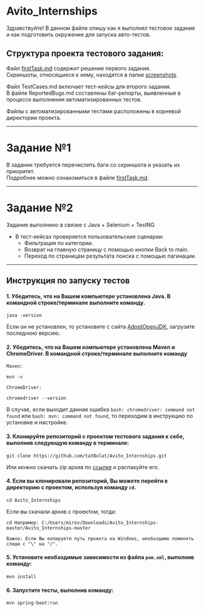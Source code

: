 # Avito_Internships
Здравствуйте!
В данном файле опишу как я выполнял тестовое задание и как подготовить окружение для запуска авто-тестов.  
## Структура проекта тестового задания:
Файл [firstTask.md](https://github.com/tatBulat/Avito_Internships/blob/master/firstTask.md) содержит решение первого задания.  
Скриншоты, относящиеся к нему, находятся в папке [screenshots](https://github.com/tatBulat/Avito_Internships/tree/master/screenshots).  

Файл TestCases.md включает тест-кейсы для второго задания.  
В файле ReportedBugs.md составлены баг-репорты, выявленные в процессе выполнения автоматизированных тестов.  

Файлы с автоматизированными тестами расположены в корневой директории проекта.
***
# Задание №1
В задании требуется перечислить баги со скриншота и указать их приоритет.  
Подробнее можно ознакомиться в файле [firstTask.md](https://github.com/tatBulat/Avito_Internships/blob/master/firstTask.md).
***
# Задание №2
Задание выполнено в связке с Java + Selenium + TestNG  
* В тест-кейсах проверяется пользовательские сценарии:
  * Фильтрация по категории.    
  * Возврат на главную страницу с помощью кнопки Back to main.  
  * Переход по страницам результата поиска с помощью пагинации.  
***
## Инструкция по запуску тестов
#### 1. Убедитесь, что на Вашем компьютере установлена Java. В командной строке/терминале выполните команду. ####
```
java -version
```
Если он не установлен, то установите с сайта [AdoptOpenJDK](https://adoptium.net/), загрузите последнюю версию.

#### 2. Убедитесь, что на Вашем компьютере установлена Maven и ChromeDriver. В командной строке/терминале выполните команду ####   
`Maven:`    
```
mvn -v
```
`ChromeDriver:`  
```
chromedriver --version
```
В случае, если выходит данная ошибка `bash: chromedriver: command not found` или `bash: mvn: command not found`, то переходим в инструкцию по установке и настройке.  
#### 3. Клонируйте репозиторий с проектом тестового задания к себе, выполнив следующую команду в терминале: ####  
```
git clone https://github.com/tatBulat/Avito_Internships.git
```

Или можно скачать zip архив по [ссылке](https://github.com/tatBulat/Avito_Internships/archive/refs/heads/master.zip) и распакуйте его.  

#### 4. Если вы клонировали репозиторий, Вы можете перейти в директорию с проектом, используя команду `cd`.  ####
```
cd Avito_Internships
```
Если вы скачали архив с проектом, тогда:  
```
cd Например: C:/Users/mirov/Downloads/Avito_Internships-master/Avito_Internships-master
```

`Важно: Если Вы копируете путь проекта на Windows, необходимо поменять слеши с "\" на "/".`

#### 5. Установите необходимые зависимости из файла `pom.xml`, выполнив команду: ####
```
mvn install
```
#### 6. Запустите тесты, выполнив команду: ####
```
mvn spring-boot:run
```
